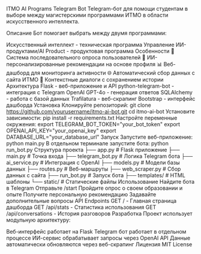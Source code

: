 ITMO AI Programs Telegram Bot
Telegram-бот для помощи студентам в выборе между магистерскими программами ИТМО в области искусственного интеллекта.

Описание
Бот помогает выбрать между двумя программами:

Искусственный интеллект - техническая программа
Управление ИИ-продуктами/AI Product - продуктовая программа
Особенности
🔄 Система последовательного опроса пользователей
🤖 ИИ-персонализированные рекомендации на основе профиля
📊 Веб-дашборд для мониторинга активности
🌐 Автоматический сбор данных с сайта ИТМО
💬 Контекстные диалоги с сохранением истории
Архитектура
Flask - веб-приложение и API
python-telegram-bot - интеграция с Telegram
OpenAI GPT-4o - генерация ответов
SQLAlchemy - работа с базой данных
Trafilatura - веб-скрапинг
Bootstrap - интерфейс дашборда
Установка
Клонируйте репозиторий:
git clone https://github.com/yourusername/itmo-ai-bot.git
cd itmo-ai-bot
Установите зависимости:
pip install -r requirements.txt
Настройте переменные окружения:
export TELEGRAM_BOT_TOKEN="your_bot_token"
export OPENAI_API_KEY="your_openai_key"
export DATABASE_URL="your_database_url"
Запуск
Запустите веб-приложение:
python main.py
В отдельном терминале запустите бота:
python run_bot.py
Структура проекта
├── app.py              # Flask приложение
├── main.py             # Точка входа
├── telegram_bot.py     # Логика Telegram бота
├── ai_service.py       # Интеграция с OpenAI
├── models.py           # Модели базы данных
├── routes.py           # Веб-маршруты
├── web_scraper.py      # Сбор данных с сайта
├── run_bot.py          # Запуск бота
├── templates/          # HTML шаблоны
└── static/            # Статические файлы
Использование
Найдите бота в Telegram
Отправьте /start
Пройдите опрос о своем образовании и опыте
Получите персональную рекомендацию
Задавайте дополнительные вопросы
API Endpoints
GET / - Главная страница дашборда
GET /api/stats - Статистика использования
GET /api/conversations - История разговоров
Разработка
Проект использует модульную архитектуру:

Веб-интерфейс работает на Flask
Telegram бот работает в отдельном процессе
ИИ-сервис обрабатывает запросы через OpenAI API
Данные автоматически обновляются через веб-скрапинг
Лицензия
MIT License
